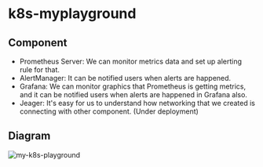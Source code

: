 # k8s-myplayground

## Component
- Prometheus Server: We can monitor metrics data and set up alerting rule for that.
- AlertManager: It can be notified users when alerts are happened.
- Grafana: We can monitor graphics that Prometheus is getting metrics, and it can be notified users when alerts are happened in Grafana also.
- Jeager: It's easy for us to understand how networking that we created is connecting with other component. (Under deployment)


## Diagram
![my-k8s-playground](https://user-images.githubusercontent.com/36725422/108973060-4d287a80-76c7-11eb-918f-251f7068b14b.png)
